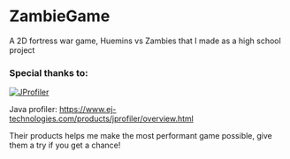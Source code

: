 # ZambieGame
A 2D fortress war game, Huemins vs Zambies that I made as a high school project



### Special thanks to:

[![JProfiler](https://www.ej-technologies.com/images/product_banners/jprofiler_large.png)]()

Java profiler: https://www.ej-technologies.com/products/jprofiler/overview.html 
 
Their products helps me make the most performant game possible, give them a try if you get a chance!
